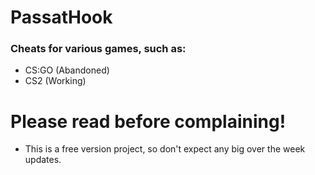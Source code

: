 # PassatHook
### Cheats for various games, such as:
- CS:GO (Abandoned)
- CS2 (Working)
# Please read before complaining!
- This is a free version project, so don't expect any big over the week updates.

